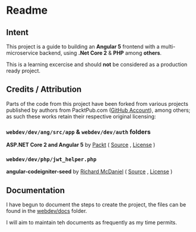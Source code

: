 # Readme

## Intent

This project is a guide to building an **Angular 5** frontend with a multi-microservice backend, using **.Net Core 2** & **PHP** among **others**.

This is a learning excercise and should **not** be considered as a production ready project.

## Credits / Attribution

Parts of the code from this project have been forked from various projects published by authors from PacktPub.com ([GitHub Account](https://github.com/PacktPublishing)), among others; as such these works retain their respective original licensing:

### `webdev/dev/ang/src/app` & `webdev/dev/auth` folders
**ASP.NET Core 2 and Angular 5** by [Packt](https://github.com/PacktPublishing) ( [Source](https://github.com/PacktPublishing/ASP.NET-Core-2-and-Angular-5) ,
[License](https://github.com/PacktPublishing/ASP.NET-Core-2-and-Angular-5/blob/master/LICENSE) )

### `webdev/dev/php/jwt_helper.php`
**angular-codeigniter-seed** by [Richard McDaniel](https://github.com/rmcdaniel)  ( [Source](https://github.com/rmcdaniel/angular-codeigniter-seed/blob/master/api/application/helpers/jwt_helper.php) , [License](https://github.com/rmcdaniel/angular-codeigniter-seed/blob/master/LICENSE.md) )

## Documentation
I have begun to document the steps to create the project, the files can be found in the [webdev/docs](webdev/docs/) folder.

I will aim to maintain teh documents as frequently as my time permits.
